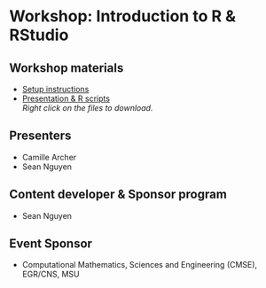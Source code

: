 # Workshop: Introduction to R & RStudio

## Workshop materials
- [Setup instructions](https://drive.google.com/drive/folders/1RKuFqhXrLyjDYNipeDKu-lTVeLftoT-u)
- [Presentation & R scripts](https://github.com/nguyens7/Rworkshop/tree/master/Session_1) <br>
_Right click on the files to download._

## Presenters
- Camille Archer
- Sean Nguyen

## Content developer & Sponsor program
- Sean Nguyen

## Event Sponsor
- Computational Mathematics, Sciences and Engineering (CMSE), EGR/CNS, MSU
